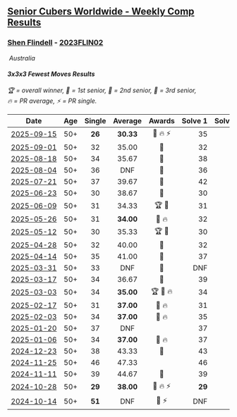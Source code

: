 <style>table {white-space: nowrap;}</style>
<link rel="stylesheet" type="text/css" href="/scw-comp/css/flags.css" />

## [Senior Cubers Worldwide - Weekly Comp Results](/scw-comp/results/)
### [Shen Flindell](README.md) - [2023FLIN02](https://www.worldcubeassociation.org/persons/2023FLIN02?event=333fm)

<i class="flag flag-AU" />&nbsp;Australia

#### 3x3x3 Fewest Moves Results

<span style="white-space: nowrap;">🏆 = overall winner</span>, <span style="white-space: nowrap;">🥇 = 1st senior</span>, <span style="white-space: nowrap;">🥈 = 2nd senior</span>, <span style="white-space: nowrap;">🥉 = 3rd senior</span>, <span style="white-space: nowrap;">🔥 = PR average</span>, <span style="white-space: nowrap;">⚡ = PR single</span>.

| Date | Age | Single | Average | Awards | Solve 1 | Solve 2 | Solve 3 | Solution |
| :--: | :--: | :--: | :--: | :--: | --: | --: | --: | :-- |
| [2025-09-15](../../results/2025-09-15/333fm.md) | 50+ | **26** | **30.33** | 🥇 🔥 ⚡ | 35 | 30 | **26** | [Desktop](https://www.facebook.com/events/812336301143017/permalink/819655513744429) / [Mobile](https://m.facebook.com/events/812336301143017?view=permalink&id=819655513744429) |
| [2025-09-01](../../results/2025-09-01/333fm.md) | 50+ | 32 | 35.00 | 🥇 | 32 | 37 | 36 | [Desktop](https://www.facebook.com/events/794180746886518/permalink/801453046159288) / [Mobile](https://m.facebook.com/events/794180746886518?view=permalink&id=801453046159288) |
| [2025-08-18](../../results/2025-08-18/333fm.md) | 50+ | 34 | 35.67 | 🥇 | 38 | 35 | 34 | [Desktop](https://www.facebook.com/events/752385294068410/permalink/755122800461326) / [Mobile](https://m.facebook.com/events/752385294068410?view=permalink&id=755122800461326) |
| [2025-08-04](../../results/2025-08-04/333fm.md) | 50+ | 36 | DNF | 🥈 | 36 | 36 | DNF | [Desktop](https://www.facebook.com/events/1028986702765738/permalink/1039684005029341) / [Mobile](https://m.facebook.com/events/1028986702765738?view=permalink&id=1039684005029341) |
| [2025-07-21](../../results/2025-07-21/333fm.md) | 50+ | 37 | 39.67 | 🥇 | 42 | 37 | 40 | [Desktop](https://www.facebook.com/events/1358205781912469/permalink/1368106424255738) / [Mobile](https://m.facebook.com/events/1358205781912469?view=permalink&id=1368106424255738) |
| [2025-06-23](../../results/2025-06-23/333fm.md) | 50+ | 30 | 38.67 | 🥉 | 30 | 43 | 43 | [Desktop](https://www.facebook.com/events/1471781897145901/permalink/1482031202787637) / [Mobile](https://m.facebook.com/events/1471781897145901?view=permalink&id=1482031202787637) |
| [2025-06-09](../../results/2025-06-09/333fm.md) | 50+ | 31 | 34.33 | 🏆 🥇 | 31 | 37 | 35 | [Desktop](https://www.facebook.com/events/583348094398254/permalink/591575160242214) / [Mobile](https://m.facebook.com/events/583348094398254?view=permalink&id=591575160242214) |
| [2025-05-26](../../results/2025-05-26/333fm.md) | 50+ | 31 | **34.00** | 🥈 🔥 | 32 | 39 | 31 | [Desktop](https://www.facebook.com/events/998586152446477/permalink/1006617001643392) / [Mobile](https://m.facebook.com/events/998586152446477?view=permalink&id=1006617001643392) |
| [2025-05-12](../../results/2025-05-12/333fm.md) | 50+ | 30 | 35.33 | 🏆 🥇 | 30 | 37 | 39 | [Desktop](https://www.facebook.com/events/1199638985139585/permalink/1202430924860391) / [Mobile](https://m.facebook.com/events/1199638985139585?view=permalink&id=1202430924860391) |
| [2025-04-28](../../results/2025-04-28/333fm.md) | 50+ | 32 | 40.00 | 🥈 | 32 | 41 | 47 | [Desktop](https://www.facebook.com/events/1184675719499464/permalink/1192618155371887) / [Mobile](https://m.facebook.com/events/1184675719499464?view=permalink&id=1192618155371887) |
| [2025-04-14](../../results/2025-04-14/333fm.md) | 50+ | 35 | 41.00 | 🥈 | 37 | 35 | 51 | [Desktop](https://www.facebook.com/events/1333469884550778/permalink/1339631683934598) / [Mobile](https://m.facebook.com/events/1333469884550778?view=permalink&id=1339631683934598) |
| [2025-03-31](../../results/2025-03-31/333fm.md) | 50+ | 33 | DNF | 🥈 | DNF | 43 | 33 | [Desktop](https://www.facebook.com/events/1407577470408937/permalink/1411961003303917) / [Mobile](https://m.facebook.com/events/1407577470408937?view=permalink&id=1411961003303917) |
| [2025-03-17](../../results/2025-03-17/333fm.md) | 50+ | 34 | 36.67 | 🥇 | 39 | 37 | 34 | [Desktop](https://www.facebook.com/events/1337425114124627/permalink/1343488380184967) / [Mobile](https://m.facebook.com/events/1337425114124627?view=permalink&id=1343488380184967) |
| [2025-03-03](../../results/2025-03-03/333fm.md) | 50+ | 34 | **35.00** | 🏆 🥇 🔥 | 34 | 36 | 35 | [Desktop](https://www.facebook.com/events/2034790080362104/permalink/2042515829589529) / [Mobile](https://m.facebook.com/events/2034790080362104?view=permalink&id=2042515829589529) |
| [2025-02-17](../../results/2025-02-17/333fm.md) | 50+ | 31 | **37.00** | 🥈 🔥 | 31 | 33 | 47 | [Desktop](https://www.facebook.com/events/1135701151362285/permalink/1141925307406536) / [Mobile](https://m.facebook.com/events/1135701151362285?view=permalink&id=1141925307406536) |
| [2025-02-03](../../results/2025-02-03/333fm.md) | 50+ | 34 | **37.00** | 🥉 🔥 | 35 | 42 | 34 | [Desktop](https://www.facebook.com/events/605002372462927/permalink/614520928177738) / [Mobile](https://m.facebook.com/events/605002372462927?view=permalink&id=614520928177738) |
| [2025-01-20](../../results/2025-01-20/333fm.md) | 50+ | 37 | DNF |  | 37 | 38 | DNF | [Desktop](https://www.facebook.com/events/2431599283867344/permalink/2439404639753475) / [Mobile](https://m.facebook.com/events/2431599283867344?view=permalink&id=2439404639753475) |
| [2025-01-06](../../results/2025-01-06/333fm.md) | 50+ | 34 | **37.00** | 🥉 🔥 | 37 | 40 | 34 | [Desktop](https://www.facebook.com/events/1116608616224962/permalink/1123060298913127) / [Mobile](https://m.facebook.com/events/1116608616224962?view=permalink&id=1123060298913127) |
| [2024-12-23](../../results/2024-12-23/333fm.md) | 50+ | 38 | 43.33 | 🥉 | 43 | 49 | 38 | [Desktop](https://www.facebook.com/events/1089321362895258/permalink/1097299788764082) / [Mobile](https://m.facebook.com/events/1089321362895258?view=permalink&id=1097299788764082) |
| [2024-11-25](../../results/2024-11-25/333fm.md) | 50+ | 46 | 47.33 |  | 46 | 50 | 46 | [Desktop](https://www.facebook.com/events/1676509486259197/permalink/1683286442248168) / [Mobile](https://m.facebook.com/events/1676509486259197?view=permalink&id=1683286442248168) |
| [2024-11-11](../../results/2024-11-11/333fm.md) | 50+ | 39 | 44.67 | 🥈 | 39 | 51 | 44 | [Desktop](https://www.facebook.com/events/1083595216209881/permalink/1090718505497552) / [Mobile](https://m.facebook.com/events/1083595216209881?view=permalink&id=1090718505497552) |
| [2024-10-28](../../results/2024-10-28/333fm.md) | 50+ | **29** | **38.00** | 🥈 🔥 ⚡ | **29** | 43 | 42 | [Desktop](https://www.facebook.com/events/1698508710710568/permalink/1701458703748902) / [Mobile](https://m.facebook.com/events/1698508710710568?view=permalink&id=1701458703748902) |
| [2024-10-14](../../results/2024-10-14/333fm.md) | 50+ | **51** | DNF | 🥉 ⚡ | DNF | **51** | 53 | [Desktop](https://www.facebook.com/events/1063108871886413/permalink/1071989687664998) / [Mobile](https://m.facebook.com/events/1063108871886413?view=permalink&id=1071989687664998) |


<!-- Global site tag (gtag.js) - Google Analytics -->
<script async src="https://www.googletagmanager.com/gtag/js?id=UA-86348435-3"></script>
<script>window.dataLayer = window.dataLayer || []; function gtag() {dataLayer.push(arguments);} gtag('js', new Date()); gtag('config', 'UA-86348435-3');</script>
